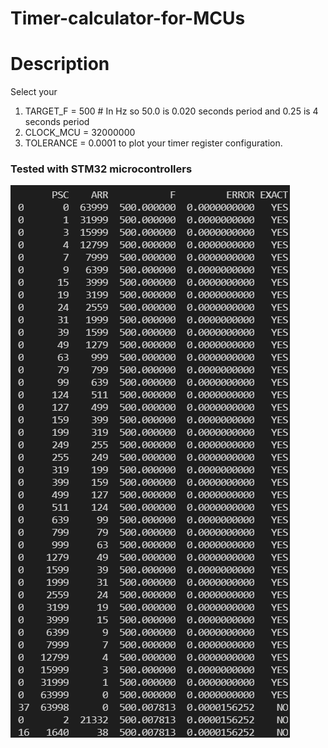 # Timer-calculator-for-MCUs

# Description
Select your 
1. TARGET_F = 500  # In Hz so 50.0 is 0.020 seconds period and 0.25 is 4 seconds period
2. CLOCK_MCU = 32000000
3. TOLERANCE = 0.0001
to plot your timer register configuration.

### Tested with STM32 microcontrollers

![](images/result.png)
